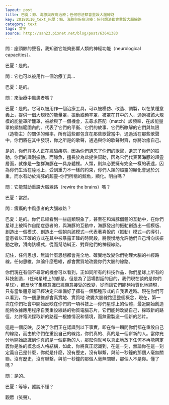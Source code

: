 ```yaml
---
layout: post
title: 巴夏：鯨、海豚與疾病治療；任何想法都會重設大腦線路
key: 20180110_text_巴夏：鯨、海豚與疾病治療；任何想法都會重設大腦線路
category: text
tags: 文字
source: http://san23.pixnet.net/blog/post/63641383
---
```



問：座頭鯨的聲音，我知道它能夠影響人類的神經功能（neurological capacities）。

巴夏：是的。

問：它也可以被用作一個治療工具…

巴夏：是的。

問：來治療中風患者嗎？

巴夏：是的。它可以被用作一個治療工具，可以被模仿、改造、調製，以在某種意義上，提供一個大規模的能量罩，振動或頻率罩，被罩在其中的人，通過被該大規模的能量罩所籠罩，被給與了一個機會，去尋求匹配（match）該頻率，在該能量罩的頻譜範圍內的、代表了它們的平衡、它們的故事、它們所瞭解的它們與無限（造物主）的關係的頻率，所有這些都包含在那些歌聲當中，通過活在那些歌聲中，你們將在其中發現，你之所是的歌聲，通過與你的歌聲對齊，你將治癒自己。

是的，你們許多人正在經驗疾病，因為你們遺忘了你們的歌聲，遺忘了你們的振動，你們的識別振動。而鯨魚，擅長於為此提供幫助，因為它們代表著海豚的超靈層面，就像是一整群海豚在一具身體裡。人類，則無必要擁有完全一樣的表達，因為你們生活在陸地上，受到重力不一樣的約束，你們人類的超靈的顯化會過於沉重，而水有助於海豚的超靈-你們所稱的鯨魚，顯化。明白嗎？

問：它能幫助重設大腦線路（rewire the brains）嗎？

巴夏：當然。

問：癱瘓的中風患者的大腦線路？

巴夏：是的。你們已經看到一些這類現象了，甚至在和海豚個體的互動中，在你們星球上被稱作自閉症患者的，與海豚的互動中，海豚發出的振動創造出一個模版、創造出一個模式、創造出一個朝向該模式—代表著喜悅的（振動）模式—的導引，當患者以正確的方式在其中被暴露正確的時間段，將慢慢地允許他們自己滑向該振動之歌，滑向該模式，從而幫助糾正、對齊他們的神經線路。

記住，任何思想，無論什麼思想都會完全地、確實地改變你們物理大腦的神經路線。任何思維，無論什麼思維，都會實質地改變你們大腦的線路。

你們現在有個不尋常的機會可以看到，正如同所有的科技作品，你們星球上所有的科技創造，（任何星球上的都是，但是為了這場對話的目的，我們現在談的是你們星球），都反映了集體意識已經願意接受的改變，從而讓它們能夠物質化地顯現，只有當集體意識已經決定它準備好了擁有一個那種形式的自我表達時。現在你們可以看到，每一個思維都會真實地、實質地 改變大腦線路這整個概念，現在，第一次在你們社會中開始反映在你們的一項科技上—你們星球上的個體，最近開始創造能夠依據應用程序自我重設線路的物質電腦芯片，它們能夠改變自己，採取新的路徑，允許電流採取新的路徑—根據情況和情境，而無需製造一個新的芯片。

這是一個反映，反映了你們正在認識到以下事實，即在每一瞬間你們都在重設自己的線路，而由於你們在重設自己的線路，你們真的、真的是一個嶄新的人。當你充分地開始認識到你真的是一個嶄新的人，那麼你就可以真正地放下任何不再能夠定義你是誰的概念或人格結構，如此，你將真正認識到，在這一刻，無論你在這一刻定義自己是什麼，你就是什麼，沒有歷史，沒有聯繫，與前一秒鐘的那個人毫無關聯。沒有歷史，沒有聯繫，與前一秒鐘的那個人毫無關聯，那個人不是你。懂了嗎？

問：是的。

巴夏：等等，誰說不懂？

觀眾（笑聲）。
